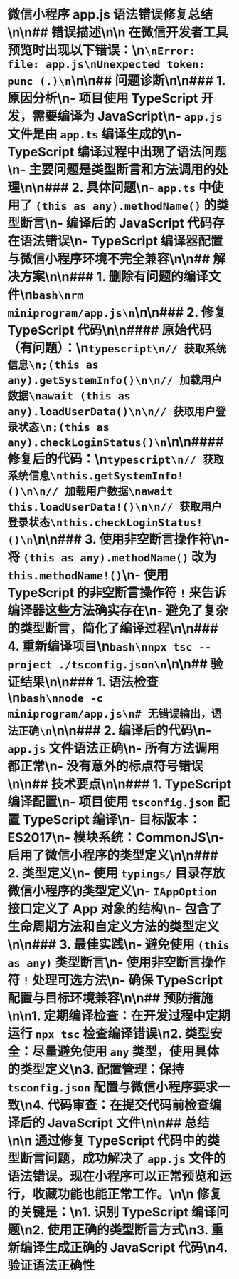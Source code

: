 # 微信小程序 app.js 语法错误修复总结\n\n## 错误描述\n\n 在微信开发者工具预览时出现以下错误：\n`\nError: file: app.js\nUnexpected token: punc (.)\n`\n\n## 问题诊断\n\n### 1. 原因分析\n- 项目使用 TypeScript 开发，需要编译为 JavaScript\n- `app.js` 文件是由 `app.ts` 编译生成的\n- TypeScript 编译过程中出现了语法问题\n- 主要问题是类型断言和方法调用的处理\n\n### 2. 具体问题\n- `app.ts` 中使用了 `(this as any).methodName()` 的类型断言\n- 编译后的 JavaScript 代码存在语法错误\n- TypeScript 编译器配置与微信小程序环境不完全兼容\n\n## 解决方案\n\n### 1. 删除有问题的编译文件\n`bash\nrm miniprogram/app.js\n`\n\n### 2. 修复 TypeScript 代码\n\n#### 原始代码（有问题）：\n`typescript\n// 获取系统信息\n;(this as any).getSystemInfo()\n\n// 加载用户数据\nawait (this as any).loadUserData()\n\n// 获取用户登录状态\n;(this as any).checkLoginStatus()\n`\n\n#### 修复后的代码：\n`typescript\n// 获取系统信息\nthis.getSystemInfo!()\n\n// 加载用户数据\nawait this.loadUserData!()\n\n// 获取用户登录状态\nthis.checkLoginStatus!()\n`\n\n### 3. 使用非空断言操作符\n- 将 `(this as any).methodName()` 改为 `this.methodName!()`\n- 使用 TypeScript 的非空断言操作符 `!` 来告诉编译器这些方法确实存在\n- 避免了复杂的类型断言，简化了编译过程\n\n### 4. 重新编译项目\n`bash\nnpx tsc --project ./tsconfig.json\n`\n\n## 验证结果\n\n### 1. 语法检查\n`bash\nnode -c miniprogram/app.js\n# 无错误输出，语法正确\n`\n\n### 2. 编译后的代码\n- `app.js` 文件语法正确\n- 所有方法调用都正常\n- 没有意外的标点符号错误\n\n## 技术要点\n\n### 1. TypeScript 编译配置\n- 项目使用 `tsconfig.json` 配置 TypeScript 编译\n- 目标版本：ES2017\n- 模块系统：CommonJS\n- 启用了微信小程序的类型定义\n\n### 2. 类型定义\n- 使用 `typings/` 目录存放微信小程序的类型定义\n- `IAppOption` 接口定义了 App 对象的结构\n- 包含了生命周期方法和自定义方法的类型定义\n\n### 3. 最佳实践\n- 避免使用 `(this as any)` 类型断言\n- 使用非空断言操作符 `!` 处理可选方法\n- 确保 TypeScript 配置与目标环境兼容\n\n## 预防措施\n\n1. **定期编译检查**：在开发过程中定期运行 `npx tsc` 检查编译错误\n2. **类型安全**：尽量避免使用 `any` 类型，使用具体的类型定义\n3. **配置管理**：保持 `tsconfig.json` 配置与微信小程序要求一致\n4. **代码审查**：在提交代码前检查编译后的 JavaScript 文件\n\n## 总结\n\n 通过修复 TypeScript 代码中的类型断言问题，成功解决了 `app.js` 文件的语法错误。现在小程序可以正常预览和运行，收藏功能也能正常工作。\n\n 修复的关键是：\n1. 识别 TypeScript 编译问题\n2. 使用正确的类型断言方式\n3. 重新编译生成正确的 JavaScript 代码\n4. 验证语法正确性
